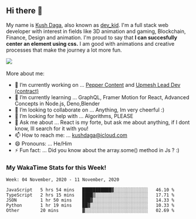 ## Hi there 👋
My name is [Kush Daga](https://kushdaga.webflow.io), also known as [dev_kid](https://instagram.com/dev_kid). I'm a full stack web developer with interest in fields like 3D animation and gaming, Blockchain, Finance, Design and animation. I'm proud to say that **I can succesfully center an element using css.** I am good with animations and creative processes that make the journey a lot more fun.

![](https://komarev.com/ghpvc/?username=kush-daga&style=flat-square&color=red)
<br></br>
More about me:

- 🔭 I’m currently working on ... [Pepper Content](https://peppercontent.in) and [Upmesh Lead Dev (contract)](https://upmesh.io)
- 🌱 I’m currently learning ... GraphQL, Framer Motion for React, Advanced Concepts in Node.js, Deno,Blender
- 👯 I’m looking to collaborate on ... Anything, Im very cheerful :)
- 🤔 I’m looking for help with ... Algorithms, PLEASE
- 💬 Ask me about ... React is my forte, but ask me about anything, if I dont know, Ill search for it with you! 
- 📫 How to reach me: ... kushdaga@icloud.com
- 😄 Pronouns: ... He/Him
- ⚡ Fun fact: ... Did you know about the array.some() method in Js ? :)

### My WakaTime Stats for this Week!
<!--START_SECTION:waka-->
```text
Week: 04 November, 2020 - 11 November, 2020

JavaScript   5 hrs 54 mins   ███████████▓░░░░░░░░░░░░░   46.10 % 
TypeScript   2 hrs 15 mins   ████▒░░░░░░░░░░░░░░░░░░░░   17.71 % 
JSON         1 hr 50 mins    ███▓░░░░░░░░░░░░░░░░░░░░░   14.33 % 
Python       1 hr 19 mins    ██▓░░░░░░░░░░░░░░░░░░░░░░   10.33 % 
Other        20 mins         ▓░░░░░░░░░░░░░░░░░░░░░░░░   02.69 % 
```
<!--END_SECTION:waka-->
